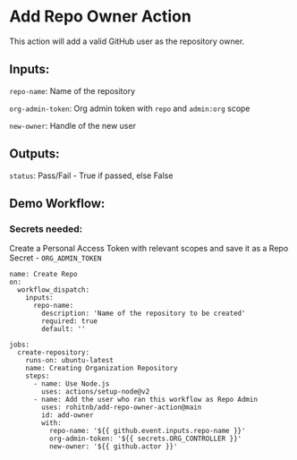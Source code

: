# Add Repo Owner Action

This action will add a valid GitHub user as the repository owner.

## Inputs:

`repo-name`: Name of the repository

`org-admin-token`: Org admin token with `repo` and `admin:org` scope

`new-owner`: Handle of the new user

## Outputs:

`status`: Pass/Fail - True if passed, else False


## Demo Workflow:

### Secrets needed:

Create a Personal Access Token with relevant scopes and save it as a Repo Secret - `ORG_ADMIN_TOKEN`

```
name: Create Repo
on: 
  workflow_dispatch:
    inputs:
      repo-name: 
        description: 'Name of the repository to be created'
        required: true
        default: ''

jobs:
  create-repository:
    runs-on: ubuntu-latest
    name: Creating Organization Repository
    steps:
      - name: Use Node.js
        uses: actions/setup-node@v2
      - name: Add the user who ran this workflow as Repo Admin
        uses: rohitnb/add-repo-owner-action@main
        id: add-owner
        with:
          repo-name: '${{ github.event.inputs.repo-name }}'
          org-admin-token: '${{ secrets.ORG_CONTROLLER }}'
          new-owner: '${{ github.actor }}'
```
